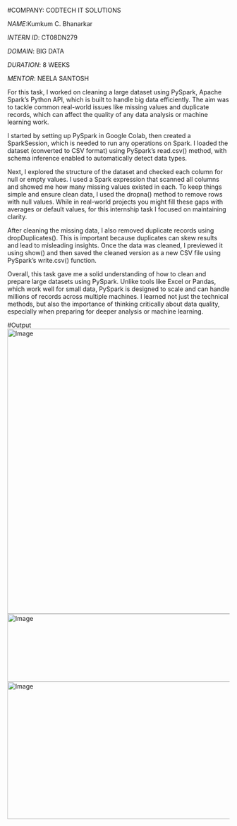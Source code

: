  #COMPANY: CODTECH IT SOLUTIONS

*NAME*:Kumkum C. Bhanarkar

*INTERN ID*: CT08DN279

*DOMAIN*: BIG DATA

*DURATION*: 8 WEEKS

*MENTOR*: NEELA SANTOSH

For this task, I worked on cleaning a large dataset using PySpark, Apache Spark’s Python API, which is built to handle big data efficiently. The aim was to tackle common real-world issues like missing values and duplicate records, which can affect the quality of any data analysis or machine learning work.

I started by setting up PySpark in Google Colab, then created a SparkSession, which is needed to run any operations on Spark. I loaded the dataset (converted to CSV format) using PySpark’s read.csv() method, with schema inference enabled to automatically detect data types.

Next, I explored the structure of the dataset and checked each column for null or empty values. I used a Spark expression that scanned all columns and showed me how many missing values existed in each. To keep things simple and ensure clean data, I used the dropna() method to remove rows with null values. While in real-world projects you might fill these gaps with averages or default values, for this internship task I focused on maintaining clarity.

After cleaning the missing data, I also removed duplicate records using dropDuplicates(). This is important because duplicates can skew results and lead to misleading insights. Once the data was cleaned, I previewed it using show() and then saved the cleaned version as a new CSV file using PySpark’s write.csv() function.

Overall, this task gave me a solid understanding of how to clean and prepare large datasets using PySpark. Unlike tools like Excel or Pandas, which work well for small data, PySpark is designed to scale and can handle millions of records across multiple machines. I learned not just the technical methods, but also the importance of thinking critically about data quality, especially when preparing for deeper analysis or machine learning.



#Output
<img width="1920" height="647" alt="Image" src="https://github.com/user-attachments/assets/9d0bab5b-83c1-4002-9e24-8318a02ce729" />
<img width="1920" height="154" alt="Image" src="https://github.com/user-attachments/assets/a15a39ca-5f3c-45fe-8556-78fb6ef88df1" />
<img width="1920" height="312" alt="Image" src="https://github.com/user-attachments/assets/16c44767-19dd-4b94-8b32-fc902ada6fa3" />
